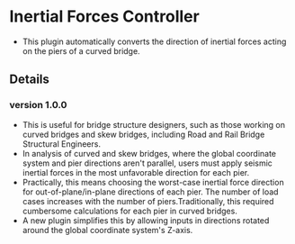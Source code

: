 # Inertial Forces Controller
- This  plugin automatically converts the direction of inertial forces acting on the piers of a curved bridge.

## Details
### version 1.0.0
- This is useful for bridge structure designers, such as those working on curved bridges and skew bridges, including Road and Rail Bridge Structural Engineers.
- In analysis of curved and skew bridges, where the global coordinate system and pier directions aren't parallel, users must apply seismic inertial forces in the most unfavorable direction for each pier.
- Practically, this means choosing the worst-case inertial force direction for out-of-plane/in-plane directions of each pier. The number of load cases increases with the number of piers.Traditionally, this required cumbersome calculations for each pier in curved bridges.
- A new plugin simplifies this by allowing inputs in directions rotated around the global coordinate system's Z-axis.